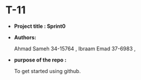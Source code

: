 # T-11

* **Project title : Sprint0**

* **Authors:** 

    Ahmad Sameh 34-15764 ,
    Ibraam Emad 37-6983 ,
    
    
    
* **purpose of the repo :**
    
    To get started using github.
